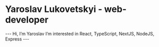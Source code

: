 <h1>Yaroslav Lukovetskyi - web-developer </h1>
---
Hi, I’m Yaroslav
I’m interested in React, TypeScript, NextJS, NodeJS, Express
---

